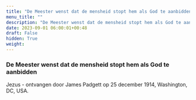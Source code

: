 ```yaml
---
title: "De Meester wenst dat de mensheid stopt hem als God te aanbidden"
menu_title: ""
description: "De Meester wenst dat de mensheid stopt hem als God te aanbidden"
date: 2023-09-01 06:00:01+00:48
draft: False
hidden: True
weight:
---
```

### De Meester wenst dat de mensheid stopt hem als God te aanbidden

Jezus - ontvangen door James Padgett op 25 december 1914, Washington, DC, USA.
